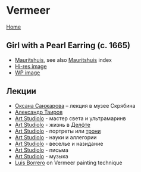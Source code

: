 # Vermeer

[Home](/art)

## Girl with a Pearl Earring (c. 1665)

* [Mauritshuis](https://www.mauritshuis.nl/en/our-collection/artworks/670-girl-with-a-pearl-earring/), see also [Mauritshuis](../mauritshuis/) index
* [Hi-res image](https://www.micro-pano.com/pearl/index.html)
* [WP image](https://upload.wikimedia.org/wikipedia/commons/7/77/%D0%94%D0%B5%D0%B2%D1%83%D1%88%D0%BA%D0%B0_%D1%81_%D0%B6%D0%B5%D0%BC%D1%87%D1%83%D0%B6%D0%BD%D0%BE%D0%B9_%D1%81%D0%B5%D1%80%D1%91%D0%B6%D0%BA%D0%BE%D0%B9.jpg)

## Лекции

* [Оксана Санжарова](https://www.youtube.com/watch?v=ZQe-ZTo7tfo) – лекция в музее Скрябина
* [Александр Таиров](https://www.youtube.com/watch?v=SIo7Qfcgd70)
* [Art Studiolo](https://www.youtube.com/watch?v=t0Dul-7WHig) - мастер света и ультрамаринв
* [Art Studiolo](https://www.youtube.com/watch?v=UOROfhG7G1w) - жизнь в [Делфте](https://ru.wikipedia.org/wiki/%D0%94%D0%B5%D0%BB%D1%84%D1%82)
* [Art Studiolo](https://www.youtube.com/watch?v=Yb0RiwkGar0) - портреты или [трони](https://en.wikipedia.org/wiki/Tronie)
* [Art Studiolo](https://www.youtube.com/watch?v=G1M29oNpuF0) - науки и аллегории
* [Art Studiolo](https://www.youtube.com/watch?v=YixdvOf18z8) - веселье и назидание
* [Art Studiolo](https://www.youtube.com/watch?v=UzRoaDDbA_g) - письма
* [Art Studiolo](https://www.youtube.com/watch?v=qcL41Kl0Jic&t=293s) - музыка
* [Luis Borrero](https://www.youtube.com/watch?v=f6hbe2at0Yg) on Vermeer painting technique
